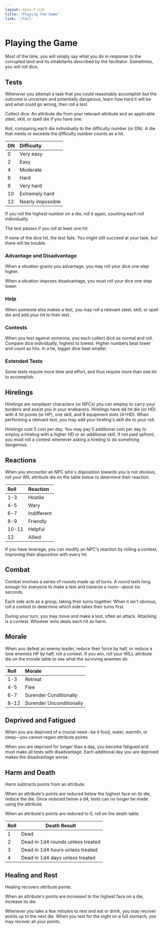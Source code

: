 ```yaml
---
layout: main-f.njk
title: 'Playing the Game'
link: '/fell'
---
```


# Playing the Game

Most of the time, you will simply say what you do in response to the corrupted land and its inhabitants described by the facilitator. Sometimes, you will roll dice.

## Tests

Whenever you attempt a task that you could reasonably accomplish but the outcome is uncertain and potentially dangerous, learn how hard it will be and what could go wrong, then roll a test.

Collect dice: An attribute die from your relevant attribute and an applicable steel, skill, or spell die if you have one.

Roll, comparing each die individually to the difficulty number (or DN). A die that meets or exceeds the difficulty number counts as a hit.

DN|Difficulty
:--|:--
0|Very easy
2|Easy
4|Moderate
6|Hard
8|Very hard
10|Extremely hard
12|Nearly impossible

If you roll the highest number on a die, roll it again, counting each roll individually.

The test passes if you roll at least one hit.

If none of the dice hit, the test fails. You might still succeed at your task, but there will be trouble.

### Advantage and Disadvantage

When a situation grants you advantage, you may roll your dice one step higher.

When a situation imposes disadvantage, you must roll your dice one step lower.

### Help

When someone else makes a test, you may roll a relevant steel, skill, or spell die and add your hit to their test.

### Contests

When you test against someone, you each collect dice as normal and roll. Compare dice individually, highest to lowest. Higher numbers beat lower and count as hits. In a tie, bigger dice beat smaller.

### Extended Tests

Some tests require more time and effort, and thus require more than one hit to accomplish.

## Hirelings

Hirelings are nonplayer characters (or NPCs) you can employ to carry your burdens and assist you in your endeavors. Hirelings have d4 hit die (or HD) with 4 hit points (or HP), one skill, and 8 equipment slots (4+HD). When performing a relevant test, you may add your hireling's skill die to your roll.

Hirelings cost 5 coin per day. You may pay 5 additional coin per day to employ a hireling with a higher HD or an additional skill. If not paid upfront, you must roll a contest whenever asking a hireling to do something dangerous.

## Reactions

When you encounter an NPC who's disposition towards you is not obvious, roll your WIL attribute die on the table below to determine their reaction.

Roll|Reaction
:--|:--
1-3|Hostile
4-5|Wary
6-7|Indifferent
8-9|Friendly
10-11|Helpful
12|Allied

If you have leverage, you can modify an NPC's reaction by rolling a contest, improving their disposition with every hit.

## Combat

Combat involves a series of rounds made up of turns. A round lasts long enough for everyone to make a test and traverse a room--about six seconds.

Each side acts as a group, taking their turns together. When it isn't obvious, roll a contest to determine which side takes their turns first.

During your turn, you may move and make a test, often an attack. Attacking is a contest. Whoever wins deals each hit as harm.

## Morale

When you defeat an enemy leader, reduce their force by half, or reduce a lone enemies HP by half, roll a contest. If you win, roll your WILL attribute die on the morale table to see what the surviving enemies do.

Roll|Morale
:--|:--
1-3|Retreat
4-5|Flee
6-7|Surender Conditionally
8-12|Surender Unconditionally

## Deprived and Fatigued

When you are deprived of a crucial need--be it food, water, warmth, or sleep--you cannot regain attribute points.

When you are deprived for longer than a day, you become fatigued and must make all tests with disadvantage. Each additional day you are deprived makes the disadvantage worse.

## Harm and Death

Harm subtracts points from an attribute.

When an attribute's points are reduced below the highest face on its die, reduce the die. Once reduced below a d4, tests can no longer be made using the attribute.

When an attribute's points are reduced to 0, roll on the death table.

Roll|Death Result
:--|---
1|Dead
2|Dead in 1d4 rounds unless treated
3|Dead in 1d4 hours unless treated
4|Dead in 1d4 days unless treated

## Healing and Rest

Healing recovers attribute points.

When an attribute's points are increased to the highest face on a die, increase its die.

Whenever you take a few minutes to rest and eat or drink, you may recover points up to the next die. When you rest for the night on a full stomach, you may recover all your points.
